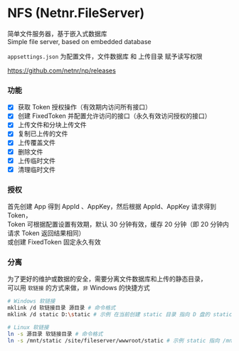 # NFS (Netnr.FileServer)
简单文件服务器，基于嵌入式数据库  
Simple file server, based on embedded database

`appsettings.json` 为配置文件，文件数据库 和 上传目录 赋予读写权限

https://github.com/netnr/np/releases

### 功能
- [x] 获取 Token 授权操作（有效期内访问所有接口）
- [x] 创建 FixedToken 并配置允许访问的接口（永久有效访问授权的接口）
- [x] 上传文件和分块上传文件
- [x] 复制已上传的文件
- [x] 上传覆盖文件
- [x] 删除文件
- [x] 上传临时文件
- [x] 清理临时文件

### 授权
首先创建 App 得到 AppId 、AppKey，然后根据 AppId、AppKey 请求得到 Token，  
Token 可根据配置设置有效期，默认 30 分钟有效，缓存 20 分钟（即 20 分钟内请求 Token 返回结果相同）  
或创建 FixedToken 固定永久有效

### 分离
为了更好的维护或数据的安全，需要分离文件数据库和上传的静态目录，  
可以用 `软链接` 的方式来做，`非` Windows 的快捷方式  

```bash
# Windows 软链接
mklink /d 软链接目录 源目录 # 命令格式
mklink /d static D:\static # 示例 在当前创建 static 目录 指向 D 盘的 static 目录

# Linux 软链接
ln -s 源目录 软链接目录 # 命令格式
ln -s /mnt/static /site/fileserver/wwwroot/static # 示例 static 指向 /mnt/static 目录
```